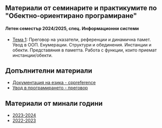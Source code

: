 ## Материали от семинарите и практикумите по "Обектно-ориентирано програмиране"
#### Летен семестър 2024/2025, спец. Информационни системи

- [Тема 1](./Sem.%2001): Преговор на указатели, референции и динамична памет. Увод в ООП. Енумерации. Структури и обединения. Инстанции и обекти. Представяния в паметта. Работа с функции, които приемат инстанции/обекти.

## Допълнителни материали
- [Документация на езика - cppreference](https://en.cppreference.com/w/)
- [Увод в програмирането - преговор](https://github.com/GeorgiTerziev02/Introduction_to_programming_FMI)

## Материали от минали години
- [2023-2024](https://github.com/GeorgiTerziev02/Object-oriented_programming_FMI/tree/2023-2024)
- [2022-2023](https://github.com/GeorgiTerziev02/Object-oriented_programming_FMI/tree/2022-2023)
